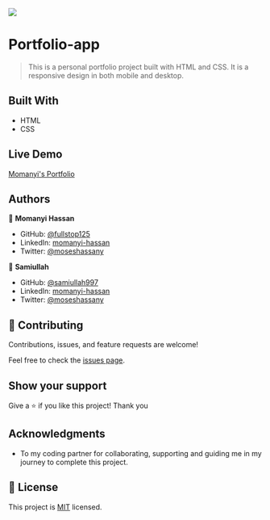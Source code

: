 ![](https://img.shields.io/badge/Microverse-blueviolet)

# Portfolio-app

> This is a personal portfolio project built with HTML and CSS. It is a responsive design in both mobile and desktop.


## Built With

- HTML
- CSS

## Live Demo

[Momanyi's Portfolio](https://fullstop125.github.io/My-Portfolio/)


## Authors

👤 **Momanyi Hassan**

- GitHub: [@fullstop125](https://github.com/fullstop125)
- LinkedIn: [momanyi-hassan](https://linkedin.com/in/momanyi-hassan-32a489180)
- Twitter: [@moseshassany](https://twitter.com/moseshassany)


👤 **Samiullah**

- GitHub: [@samiullah997](https://github.com/samiullah997)
- LinkedIn: [momanyi-hassan](https://linkedin.com/in/momanyi-hassan-32a489180)
- Twitter: [@moseshassany](https://twitter.com/moseshassany)


## 🤝 Contributing

Contributions, issues, and feature requests are welcome!

Feel free to check the [issues page](https://github.com/fullstop125/my-portfolio/issues).

## Show your support

Give a ⭐️ if you like this project! Thank you

## Acknowledgments

- To my coding partner for collaborating, supporting and guiding me in my journey to complete this project.

## 📝 License

This project is [MIT](./MIT.md) licensed.
